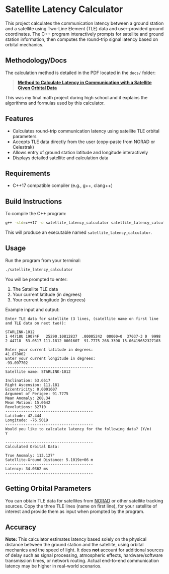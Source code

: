 
# Satellite Latency Calculator

This project calculates the communication latency between a ground station and a satellite using Two-Line Element (TLE) data and user-provided ground coordinates. The C++ program interactively prompts for satellite and ground station information, then computes the round-trip signal latency based on orbital mechanics.

## Methodology/Docs
The calculation method is detailed in the PDF located in the `docs/` folder:

> **[Method to Calculate Latency in Communication with a Satellite Given Orbital Data](/docs/Method%20to%20Calculate%20Latency%20in%20Communication%20with%20a%20Satellite%20Given%20Orbital%20Data.pdf)**

This was my final math project during high school and it explains the algorithms and formulas used by this calculator.


## Features
- Calculates round-trip communication latency using satellite TLE orbital parameters
- Accepts TLE data directly from the user (copy-paste from NORAD or Celestrak)
- Allows entry of ground station latitude and longitude interactively
- Displays detailed satellite and calculation data


## Requirements
- C++17 compatible compiler (e.g., g++, clang++)


## Build Instructions

To compile the C++ program:

```bash
g++ -std=c++17 -o satellite_latency_calculator satellite_latency_calculator.cpp
```

This will produce an executable named `satellite_latency_calculator`.


## Usage
Run the program from your terminal:

```bash
./satellite_latency_calculator
```

You will be prompted to enter:
1. The Satellite TLE data
2. Your current latitude (in degrees)
3. Your current longitude (in degrees)

Example input and output:

```
Enter TLE data for satellite (3 lines, (satellite name on first line and TLE data on next two)):

STARLINK-1012           
1 44718U 19074F   25290.10812837  .00005242  00000+0  37037-3 0  9998
2 44718  53.0517 111.1812 0001607  91.7775 268.3398 15.06419652327103

Enter your current latitude in degrees:
41.878002
Enter your current longitude in degrees:
-93.097702
---------------------------------------
Satellite name: STARLINK-1012           

Inclination: 53.0517
Right Ascension: 111.181
Eccentricity: 0.0001607
Argument of Perigee: 91.7775
Mean Anomaly: 268.34
Mean Motion: 15.0642
Revolutions: 32710
---------------------------------------
Latitude: 42.444
Longitude: -76.5019
---------------------------------------
Would you like to calculate latency for the following data? (Y/n) 
Y

---------------------------------------
Calculated Orbital Data: 

True Anomaly: 113.127°
Satellite-Ground Distance: 5.1019e+06 m
---------------------------------------
Latency: 34.0362 ms
---------------------------------------

```


## Getting Orbital Parameters
You can obtain TLE data for satellites from [NORAD](https://celestrak.org/NORAD/elements/) or other satellite tracking sources. Copy the three TLE lines (name on first line), for your satellite of interest and provide them as input when prompted by the program.

## Accuracy
**Note:** This calculator estimates latency based solely on the physical distance between the ground station and the satellite, using orbital mechanics and the speed of light. It does **not** account for additional sources of delay such as signal processing, atmospheric effects, hardware/software transmission times, or network routing. Actual end-to-end communication latency may be higher in real-world scenarios.

